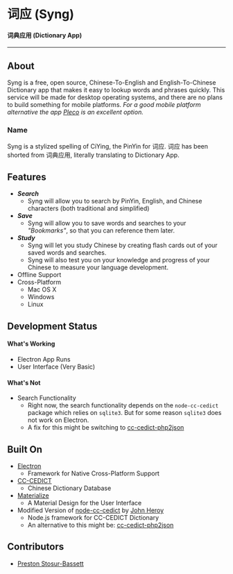 # __词应__ (Syng)
#### 词典应用 (Dictionary App)

---

## __About__
Syng is a free, open source, Chinese-To-English and English-To-Chinese Dictionary app that makes it easy to lookup words and phrases quickly. This service will be made for desktop operating systems, and there are no plans to build something for mobile platforms. _For a good mobile platform alternative the app [Pleco](https://www.pleco.com/) is an excellent option._

### Name
Syng is a stylized spelling of CiYing, the PinYin for 词应. 词应 has been shorted from 词典应用, literally translating to Dictionary App.

## __Features__
- ___Search___
    - Syng will allow you to search by PinYin, English, and Chinese characters (both traditional and simplified)
- ___Save___
    - Syng will allow you to save words and searches to your _"Bookmarks"_, so that you can reference them later.
- ___Study___
    - Syng will let you study Chinese by creating flash cards out of your saved words and searches.
    - Syng will also test you on your knowledge and progress of your Chinese to measure your language development.
- Offline Support
- Cross-Platform
   - Mac OS X
   - Windows
   - Linux

## __Development Status__
#### __What's Working__
   - Electron App Runs
   - User Interface (Very Basic)

#### __What's Not__
   - Search Functionality
      - Right now, the search functionality depends on the `node-cc-cedict` package which relies on `sqlite3`. But for some reason `sqlite3` does not work on Electron.
      - A fix for this might be switching to [cc-cedict-php2json](https://github.com/pffy/php-cedict2json)

## __Built On__
   - [Electron](http://electron.atom.io)
      - Framework for Native Cross-Platform Support
   - [CC-CEDICT](http://www.mdbg.net/chindict/chindict.php?page=cedict)
      - Chinese Dictionary Database
   - [Materialize](http://materializecss.com/)
      - A Material Design for the User Interface
   - Modified Version of [node-cc-cedict](https://github.com/johnheroy/node-cc-cedict) by [John Heroy](http://johnheroy.com/)
      - Node.js framework for CC-CEDICT Dictionary
      - An alternative to this might be: [cc-cedict-php2json](https://github.com/pffy/php-cedict2json)

## __Contributors__
- [Preston Stosur-Bassett](http://www.stosur.info)
